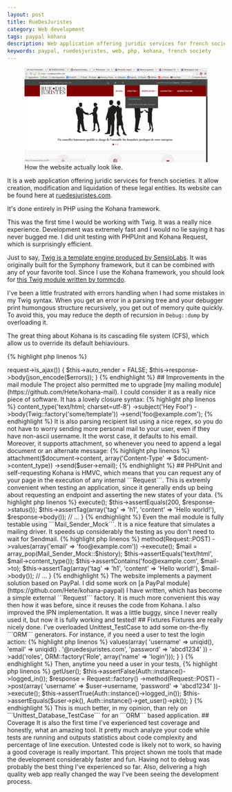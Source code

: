 ```yaml
---
layout: post
title: RueDesJuristes
category: Web development
tags: paypal kohana
description: Web application offering juridic services for french societies.
keywords: paypal, ruedesjuristes, web, php, kohana, french society
---
```


<figure class="thumbnail">
    <img class="img-responsive" src="/assets/img/ruedesjuristes.png"/>
    <figcaption class="caption">How the website actually look like.</figcaption>
</figure>

It is a web application offering juridic services for french societies. It allow
creation, modification and liquidation of these legal entities. Its website can
be found here at [ruedesjuristes.com](//ruedesjuristes.com).

It's done entirely in PHP using the Kohana framework.

This was the first time I would be working with Twig. It was a really nice
experience. Development was extremely fast and I would no lie saying it has
never bugged me. I did unit testing with PHPUnit and Kohana Request, which is
surprisingly efficient.

Just to say, [Twig is a template engine produced by SensioLabs](http://twig.sensiolabs.org).
It was originally built for the Symphony framework, but it can be combined with
any of your favorite tool. Since I use the Kohana framework, you should look for
[this Twig module written by tommcdo](https://github.com/tommcdo/kohana-twig).

I've been a little frustrated with errors handling when I had some mistakes in
my Twig syntax. When you get an error in a parsing tree and your debugger print
humongous structure recursively, you get out of memory quite quickly. To avoid
this, you may reduce the depth of recursion in ```Debug::dump``` by overloading
it.

The great thing about Kohana is its cascading file system (CFS), which allow us
to override its default behiaviours.

{% highlight php linenos %}
<?php

defined('SYSPATH') or die('No direct script access.');

class Debug extends Kohana_Debug {

    /**
     * Reducing the default $depth from 10 to 2 to avoid reaching memory limit.
     */
    public static function dump($value, $length = 128, $depth = 2) {

        return parent::dump($value, $length, $depth);
    }
}
{% endhighlight %}

If you work with light templates, you should be fine with the default depth. It
is something to consider only if you reach the memory limit.

[JSON](http://json.org) really saved me here! The website collects an big amount
of data to proceed the legal formalities. User have to submit forms with around
60 inputs. All the data are serialized once using ```json_encode```. I used the ```ORM::filters```
feature to serialize the data on need.

Form can also be submitted in ajax. To do so, you may use ```Request::is_ajax```
and disable template rendering by setting ```Request::$auto_render``` to ```FALSE```.
I usually encode ```ORM_Validation_Exception``` errors if anything
wrong happen: they are well structured and translated, so it becomes a charm to
map errors to input!

{% highlight php linenos %}
<?php

if ($this->request->is_ajax()) {

    $this->auto_render = FALSE;

    $this->response->body(json_encode($errors));
}
{% endhighlight %}

## Improvements in the mail module

The project also permitted me to upgrade
[my mailing module](https://github.com/Hete/kohana-mail). I could consider it as
a really nice piece of software. It has a lovely closure syntax:

{% highlight php linenos %}
<?php

Mailer::factory()
    ->content_type('text/html; charset=utf-8')
    ->subject('Hey Foo!')
    ->body(Twig::factory('some/template'))
    ->send('foo@example.com');
{% endhighlight %}

It is also parsing recipient list using a nice regex, so you do not have to
worry sending more personal mail to your user, even if they have non-ascii
username. It the worst case, it defaults to his email.

Moreover, it supports attachment, so whenever you need to append a legal
document or an alternate message:

{% highlight php linenos %}
<?php

Mailer::factory()
    ->attachment($document->content, array('Content-Type' => $document->content_type))
    ->send($user->email);
{% endhighlight %}

## PHPUnit and self-requesting

Kohana is HMVC, which means that you can request any of your page in the
execution of any internal ```Request```. This is extremly convenient when
testing an application, since it generally ends up being about requesting an
endpoint and asserting the new states of your data.

{% highlight php linenos %}
<?php

defined('SYSPATH') or die('No direct script access.');

class HomeTest extends Unittest_TestCase {

    public function testIndex() {

        $response = Request::factory('')->execute();

        $this->assertEquals(200, $response->status());
        $this->assertTag(array('tag' => 'h1', 'content' => 'Hello world!'), $response->body());
        // ...
}
{% endhighlight %}

Even the mail module is fully testable using ```Mail_Sender_Mock```. It is a
nice feature that simulates a mailing driver. It speeds up considerably the
testing as you don't need to wait for Sendmail.

{% highlight php linenos %}
<?php

defined('SYSPATH') or die('No direct script access.');

class HomeTest extends Unittest_TestCase {

    public function testMail() {

        $response = Request::factory('mail')
            ->method(Request::POST)
            ->values(array('email' => 'foo@example.com'))
            ->execute();

        $mail = array_pop(Mail_Sender_Mock::$history);

        $this->assertEquals('text/html', $mail->content_type());
        $this->assertContains('foo@example.com', $mail->to);
        $this->assertTag(array('tag' => 'h1', 'content' => 'Hello world!'), $mail->body());
        // ...
}
{% endhighlight %}

The website implements a payment solution based on PayPal. I did some work on
[a PayPal module](https://github.com/Hete/kohana-paypal) I have written, which
has become a simple external ```Request``` factory. It is much more convenient
this way then how it was before, since it reuses the code from Kohana.

I also improved the IPN implementation. It was a little buggy, since I never
really used it, but now it is fully working and tested!

## Fixtures

Fixtures are really nicely done. I've overloaded Unittest_TestCase to add some
on-the-fly ```ORM``` generators. For instance, if you need a user to test the
login action:

{% highlight php linenos %}
<?php

defined('SYSPATH') or die('No direct script access.');

class Unittest_TestCase extends Kohana_Unittest_TestCase {

    public function getUser() {

        return ORM::factory('User')
            ->values(array(
                'username' => uniqid(),
                'email' => uniqid() . '@ruedesjuristes.com',
                'password' => 'abcd1234'
            ))
            ->add('roles', ORM::factory('Role', array('name' => 'login')));
    }
}
{% endhighlight %}

Then, anytime you need a user in your tests,

{% highlight php linenos %}
<?php

public function testLogin() {

    $user = $this->getUser();
    $this->assertFalse(Auth::instance()->logged_in());

    $response = Request::factory()
        ->method(Request::POST)
        ->post(array(
            'username' => $user->username,
            'password' => 'abcd1234'
        ))->execute();

    $this->assertTrue(Auth::instance()->logged_in());
    $this->assertEquals($user->pk(), Auth::instance()->get_user()->pk());
}
{% endhighlight %}

This is much better, in my opinion, than rely on ```Unittest_Database_TestCase``` for an ```ORM``` based application.

## Coverage

It is also the first time I've experienced test coverage and honestly, what an
amazing tool. It pretty much analyze your code while tests are running and
outputs statistics about code complexity and percentage of line execution.
Untested code is likely not to work, so having a good coverage is really
important.

This project shown me tools that made the development considerably faster and
fun. Having not to debug was probably the best thing I've experienced so far.
Also, delivering a high quality web app really changed the way I've been seeing
the development process.
